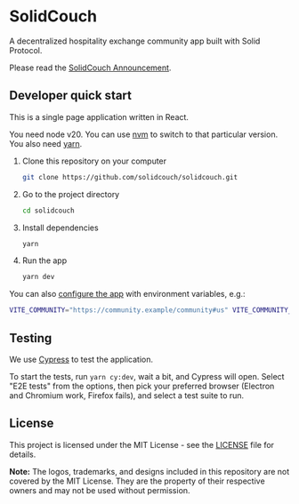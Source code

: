# SolidCouch

A decentralized hospitality exchange community app built with Solid Protocol.

Please read the [SolidCouch Announcement](https://mrkvon.org/blog/announcing-solidcouch).

## Developer quick start

This is a single page application written in React.

You need node v20. You can use [nvm](https://github.com/nvm-sh/nvm/blob/master/README.md) to switch to that particular version. You also need [yarn](https://classic.yarnpkg.com/en/docs/install).

1. Clone this repository on your computer

   ```bash
   git clone https://github.com/solidcouch/solidcouch.git
   ```

1. Go to the project directory

   ```bash
   cd solidcouch
   ```

1. Install dependencies

   ```bash
   yarn
   ```

1. Run the app

   ```bash
   yarn dev
   ```

You can also [configure the app](./docs/Configuration.md) with environment variables, e.g.:

```bash
VITE_COMMUNITY="https://community.example/community#us" VITE_COMMUNITY_CONTAINER="community-example" yarn dev`
```

## Testing

We use [Cypress](https://www.cypress.io/app) to test the application.

To start the tests, run `yarn cy:dev`, wait a bit, and Cypress will open. Select "E2E tests" from the options, then pick your preferred browser (Electron and Chromium work, Firefox fails), and select a test suite to run.

## License

This project is licensed under the MIT License - see the [LICENSE](LICENSE) file for details.

**Note:** The logos, trademarks, and designs included in this repository are not covered by the MIT License.
They are the property of their respective owners and may not be used without permission.
